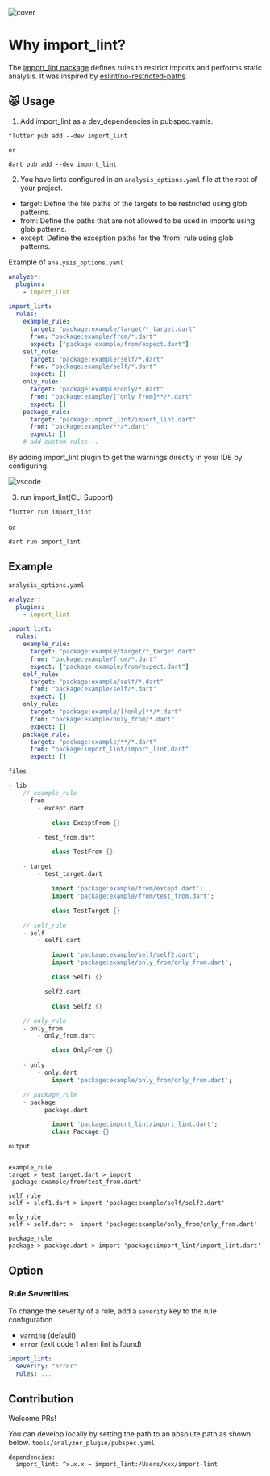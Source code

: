 ![cover](https://raw.githubusercontent.com/kawa1214/import-lint/main/resources/cover.png)

# Why import_lint?

The [import_lint package](https://pub.dev/packages/import_lint) defines rules to restrict imports and performs static analysis. It was inspired by [eslint/no-restricted-paths](https://github.com/import-js/eslint-plugin-import/blob/main/docs/rules/no-restricted-paths.md).

## 😻 Usage

1. Add import_lint as a dev_dependencies in pubspec.yamls.

```
flutter pub add --dev import_lint

or

dart pub add --dev import_lint
```

2. You have lints configured in an `analysis_options.yaml` file at the root of your project.

- target: Define the file paths of the targets to be restricted using glob patterns.
- from: Define the paths that are not allowed to be used in imports using glob patterns.
- except: Define the exception paths for the 'from' rule using glob patterns.

Example of `analysis_options.yaml`

```yaml
analyzer:
  plugins:
    - import_lint

import_lint:
  rules:
    example_rule:
      target: "package:example/target/*_target.dart"
      from: "package:example/from/*.dart"
      expect: ["package:example/from/expect.dart"]
    self_rule:
      target: "package:example/self/*.dart"
      from: "package:example/self/*.dart"
      expect: []
    only_rule:
      target: "package:example/only/*.dart"
      from: "package:example/[^only_from]**/*.dart"
      expect: []
    package_rule:
      target: "package:import_lint/import_lint.dart"
      from: "package:example/**/*.dart"
      expect: []
    # add custom rules...
```

By adding import_lint plugin to get the warnings directly in your IDE by configuring.

![vscode](https://raw.githubusercontent.com/kawa1214/import-lint/main/resources/vscode.png)

3. run import_lint(CLI Support)

```
flutter run import_lint
```

or

```
dart run import_lint
```

## Example

`analysis_options.yaml`

```yaml
analyzer:
  plugins:
    - import_lint

import_lint:
  rules:
    example_rule:
      target: "package:example/target/*_target.dart"
      from: "package:example/from/*.dart"
      expect: ["package:example/from/expect.dart"]
    self_rule:
      target: "package:example/self/*.dart"
      from: "package:example/self/*.dart"
      expect: []
    only_rule:
      target: "package:example/[!only]**/*.dart"
      from: "package:example/only_from/*.dart"
      expect: []
    package_rule:
      target: "package:example/**/*.dart"
      from: "package:import_lint/import_lint.dart"
      expect: []
```

`files`

```dart
- lib
    // example_rule
    - from
        - except.dart

            class ExceptFrom {}

        - test_from.dart

            class TestFrom {}

    - target
        - test_target.dart

            import 'package:example/from/except.dart';
            import 'package:example/from/test_from.dart';

            class TestTarget {}

    // self_rule
    - self
        - self1.dart

            import 'package:example/self/self2.dart';
            import 'package:example/only_from/only_from.dart';

            class Self1 {}

        - self2.dart

            class Self2 {}

    // only_rule
    - only_from
        - only_from.dart

            class OnlyFrom {}

    - only
        - only.dart
            import 'package:example/only_from/only_from.dart';

    // package_rule
    - package
        - package.dart

            import 'package:import_lint/import_lint.dart';
            class Package {}
```

`output`

```{dart}

example_rule
target > test_target.dart > import 'package:example/from/test_from.dart'

self_rule
self > slef1.dart > import 'package:example/self/self2.dart'

only_rule
self > self.dart >  import 'package:example/only_from/only_from.dart'

package_rule
package > package.dart > import 'package:import_lint/import_lint.dart'
```

## Option

### Rule Severities

To change the severity of a rule, add a `severity` key to the rule configuration.

- `warning` (default)
- `error` (exit code 1 when lint is found)

```yaml
import_lint:
  severity: "error"
  rules: ...
```

## Contribution

Welcome PRs!

You can develop locally by setting the path to an absolute path as shown below.
`tools/analyzer_plugin/pubspec.yaml`

```
dependencies:
  import_lint: ^x.x.x → import_lint:/Users/xxx/import-lint
```

